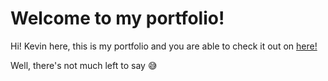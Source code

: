 # Welcome to my portfolio!

Hi! Kevin here, this is my portfolio and you are able to check it out on [here!](www.ricqrdo.com)

Well, there's not much left to say 😅
